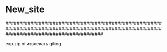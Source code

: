 # New_site
###################################################################################################################################################

exp.zip ni извлекать qiling
